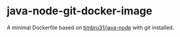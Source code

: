 # java-node-git-docker-image

A minimal Dockerfile based on [timbru31/java-node](https://www.github.com/timbru31/docker-java-node) with git installed.